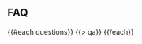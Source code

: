 ﻿---
# HACKATHON FAQs
questions:
- question:
    What is Code for the Kingdom (\#C4TK)?
  answer:
    Code for the Kingdom or \#C4TK is a weekend hackathon and ongoing ecosystem where global issues are tackled from a Christian perspective. \#C4TK has hosted over 10 individual hackathons in the U.S., U.K., India etc. in the last couple of years. On Oct 2-4 2015, 15 cities around the world will be hosting a Christian Hackathon over the weekend. Cities from America, Europe, Africa and Asia, will for the first time, host a simultaneous Christian hackathon and Bengaluru is India’s sole presence on that map. We would love for you to join us in Bengaluru!
- question:
    Nice! When and where is \#C4TK happening?
  answer:
    The upcoming edition of \#C4TK is slated to occur simultaneously in 15 cities around the world on Oct 2-4, 2015. The Indian edition will be held in the nation’s I.T. capital - Bengaluru at the Fairfield Marriott located at 59th C Cross, 4th M Block, Rajaji Nagar, Bengaluru - 560 010, India.Now that you know when and where we are gathering, we pray that you will consider joining us for a fabulous time serving the Kingdom.
- question:
    Great. How much does it cost to participate in the Hackathon?
  answer:
    The ALL ACCESS PASS for this weekend Hackathon is priced at Rs. 2,000. The Hackathon is a 3 day event that runs from 12pm Fri Oct 2 till 6pm Sun Oct 4. Please note that we are looking to engage only 100 of India’s top technologists. We’d love to have your gifts and skills speak into digitally serving the Kingdom better. So if you believe your voice needs to be heard in this conversation, please scroll down and click on REGISTER NOW. There’s a seat with your name on it and great food, fun and fellowship waiting for you!
- question:
    What does the ALL ACCESS PASS for the weekend Hackathon include?
  answer:
    The ALL ACCESS PASS comprises the following benefits: 1) Full access to participate in the Hackathon and compete for prizes, 2) Full access to all 4 excellent breakout sessions by industry experts, 3) Watch the CrossPlan (Christian Business Plan Summit) Finals live, 4) Enjoy 3 days in the company of mentors, technologists & entrepreneurs, and 5) Enjoy 5 sumptuous networking meals with your peers at the venue.
- question:
    OK. What if I cannot afford the Hackathon ticket pass but really want to come?  
  answer:
    “Passion trumps everything” - Dave Tate. While \#C4TK has expenses to meet, we believe that affordability should never be an issue for a passionate believer who wants to be a part of this digital community for the Kingdom. If you think you need to be a part of this gathering, please send an email to code@c4tk.in and tell us more about yourself, your passion, your profile and why you should be with us for such a weekend. While we cannot guarantee an automatic acceptance, we will consider each request on a case by case basis and get back to you within 3 business days.
- question:
    Sounds interesting; by the way, who is organizing \#C4TK Bengaluru 2015?
  answer:
    \#C4TK or Code For the Kingdom is a global Christian Hackathon movement facilitated by Leadership Network. The 2015 Indian edition in Bengaluru is organized by Indigitous (www.indigitous.org) and YCL (www.youngcreativeleaders.com).
- question:
    What is \#C4TK Bengaluru’s objective?
  answer:
    \#C4TK Bengaluru’s objective is both short term and long term. In the long run, we want to build a digitally inclined and advanced community of Christian technologists and entrepreneurs who will band together to code and create for the Kingdom. As a start, \#C4TK Bengaluru 2015 will be the first of many regular such events that will bring together such people who can prototype solutions for challenges that the Kingdom is facing.
- question:
    Pivoting, what is this CrossPlan that I hear about?
  answer:
    CrossPlan is probably India’s one and only Christian business plan summit. CrossPlan will be bringing Indian and international angel investors, incubators and accelerators to help nurture and nourish new business ideas and existing ventures that will glorify God and serve the Kingdom. YCL (www.youngcreativeleaders.com) is honored to collaborate with Code for the Kingdom and the Hackathon weekend to present CrossPlan from 6 - 8pm on Fri Oct 2 at Fairfield Marriott, Bengaluru.
- question:
    What is the format of CrossPlan?
  answer:
    CrossPlan really kicks off when passionate believers who have a new business idea or an existing business venture submit their concept for review at www.c4tk.in/crossplan. All entries will be considered and shortlisted to the top 10 winners (5 new business ideas and 5 existing business ventures) who will then be invited to present their concepts in person at CrossPlan. This in person finals will be held at 6 - 8pm on Fri Oct 4 where these top 10 winners will pitch their ideas/ventures to a group of Christian angel investors, incubators, accelerators and a community of technologists and entrepreneurs.
- question:
    That’s new! Who is this event really for?
  answer:
    This event is really for Christian entrepreneurs and entrepreneurial Christians! We’d like to honor Christian entrepreneurs who have taken a stance to solve a problem or challenge in the Kingdom and have an existing venture that is serving people or the Kingdom. So if you have an existing venture, company or non-profit that is glorifying God in some way or created for that purpose, please log onto www.c4tk.in/crossplan to get started.
- question:
    Is CrossPlan only for entrepreneurs and business minded people?
  answer:
    No. We also want to encourage entrepreneurial Christians who have always wanted to start/do something for the Kingdom and make an impact in the community with your God given skills and talents. Hence, this opportunity is open to musicians, teachers, social workers and every kind of entrepreneurial Christian who wants to do something good. So even if it’s just a business idea or a working prototype or even a beta project, please get started on www.c4tk.in/crossplan.
- question:
    What prizes are in store for participants of CrossPlan?
  answer:
    Regardless of whether you have a new business idea or an existing venture, you stand to win seed capital upto Rs. 1, 50, 000 in cash prizes, mentoring, incubation space, infrastructure etc. and much more. If you have any questions about your eligibility, please send an email to code@c4tk.in and write to us to get instant clarification.
- question:
    I’m game. How much does it cost to participate in CrossPlan?
  answer:
    Zero. Zilch. Zip. Nada. Nothing. You don’t have to pay anything to participate in CrossPlan. What’s more, you could win seed capital upto Rs. 1, 50, 000 in cash prizes and much more in terms of mentoring, funding and support! Wait, you’re still reading this? You should be heading over to www.c4tk.in/crossplan and submitting your idea/venture for consideration. \#Justdoit.
- question:
    It’s FREE??? What is the application process?
  answer:
    Yes. It’’s absolutely free to participate in CrossPlan. Simply go to www.c4tk.in/crossplan to submit your business concept and get started. There are two categories - New Business Idea and Existing Business Venture. Please select an appropriate category and submit your application for review.
- question:
   Will someone steal my business idea if I pitch it publically in its nascent stage?
  answer:
    “The value of an idea lies in using it”. - Thomas Edison. Remember, no one became successful merely because they had a great idea. The reward (and risk) lies in execution. That said, C4TK or any partnering organization WILL NOT use any of your pitched idea(s) and run a business with it. On the contrary, we want to help you connect with those who can invest, support and guide you to translating those ideas to reality.
- question:
    Are only Christian concepts entertained or accepted?
  answer:
    No. Our goal is to serve Christian entrepreneurs and entrepreneurial Christians and help them reach their goals faster. We welcome either Christian ideas and ventures or ideas and ventures founded by Christians. So even if your venture is a regular business idea that doesn’t have a direct Christian connection, please go ahead and submit your concept on www.c4tk.in/crossplan.
- question:
    Which category of CrossPlan does my idea/venture fit into?
  answer:
    CrossPlan exists to honor both new and existing business ideas/ventures that glorify God and serve the Kingdom. If you have an existing offering that has been serving people as of Aug 10 2015, it is an existing business venture. If not, we consider your venture to still be in the “idea” phase and reckon it is a new business idea. If you have any questions about your eligibility, please send an email to code@c4tk.in and write to us to get instant clarification.
- question:
    How many applications can I submit for CrossPlan?
  answer:
    Unlimited! You can submit applications for as many ideas and/or ventures in the two CrossPlan categories - New Business Idea and Existing Business Venture. Please note that each idea/venture requires only one submission. However, please make sure that you don’t submit multiple applications for the same idea/venture. Multiple submissions for the same idea/venture do not offer any additional benefit for you and it only makes our job harder as we try to delete the duplicate submissions.
- question:
    What if I have a team working on my business idea/venture?
  answer:
    The more, the merrier! It doesn’t matter how many of you are working on your idea/venture. Anyone can submit an application on behalf of your idea/venture. In fact, you can submit an application on behalf of a friend’s idea/venture as well. So be generous and help a budding entrepreneurial friend by getting his/her business concept submitted on www.c4tk.in/crossplan.
- question:
    Let me get started then! What happens to those who are selected?
  answer:
    While we are thankful for all the entries, we can afford to shortlist only the Top 10 Winners. We will then invite these Top 10 Winners (five (5) new business ideas and five (5) existing business ventures) to the weekend Hackathon on Oct 2-4 2015 in Bengaluru. These Top 10 Winners will then get a chance to pitch their ideas/ventures to a group of Christian angel investors, incubators, accelerators and a community of technologists and entrepreneurs. One winner and runner-up from each category will then be awarded seed capital of upto Rs. 1, 50, 000 in cash prizes and much more in terms of mentoring, funding and support.
- question: 
     What happens to the Top 10 Winners who don’t go on to win cash prizes?
  answer:
    Unfortunately, no. However, all the top 10 winners will get a chance to connect with the large digital community at the venue comprising angel investors, technologists and entrepreneurs who might be able to support these ideas/ventures further. In fact, we will ensure that each of the Top 10 Winners are connected to at least one mentor/ organization to guide the idea/venture forward.
- question:
    Oh! What about those who apply but are not selected?
  answer:
    In the Kingdom, we believe that no effort should go unrewarded as said in Luke 10:7 - “A laborer is worth his wages”. For those who applied but were not selected, we’d love to invite you to join us on Friday Oct 2 for the kickoff from 2 - 10pm. We’d love to have dinner with you and know you better while we hear the opening keynote, watch CrossPlan and hear our hackathon pitches. However, this invitation is not open by default to all applicants as there are limited seats available for that evening. If you applied and did not get selected but still want to attend the kick off evening, please write to us at code@c4tk.in to request a Kickoff Pass for yourself.
- question:
    Sounds fair. Can I attend CrossPlan without attending the Hackathon and vice versa?
  answer:
    FYI, while the \#C4TK Hackathon runs from 12noon IST on Fri Oct 2 till 6pm IST on Sun Oct 4, CrossPlan is a two hour program that runs from 6pm to 8pm IST on Fri Oct 2. If you apply for participating in the Hackathon and are selected, yes, you can attend the Hackathon without attending CrossPlan. If you apply for participating in CrossPlan and are selected as one of the Top 10 Winners, yes, you can attend CrossPlan without attending the Hackathon.
- question:
     How can I get the latest updates about the event?
  answer:
     The best way for this would be to VISIT our facebook page - www.facebook.com/c4tkIndia - because all participants’ and organizers’ conversations will live on that Facebook page. We strongly recommend that you LIKE this page so that you can get automatic updates daily as we expect new conversation threads to happen daily on this page.
- question:
    Will do. If I think I can contribute differently or have an idea, how do I get in touch?
  answer:
    If? We are sure that many of you have tons of amazing ideas and would love to hear from you about how to make this a better experience for everyone. We’d love it if you can drop a line onto code@c4tk.in and reach out to us with your best ideas and/or any other way you can contribute for His greater glory.
- question:
    Talk soon then! Is there anyway I can help \#C4TK?
  answer:
    Absolutely. We hope you will consider PRAYING for, PARTICIPATING in and PROMOTING this event. There is nothing more powerful and valuable than your prayers. While we would to serve as a platform for you to participate and serve the Kingdom with your skills and talents, we also pray that you will spread the word to your near and dear ones. Together, let’s code and create for the Kingdom.
- question:
    Wait, I’m not based in Bengaluru. Can I still attend?
  answer:
    Of course. Only half the attendees are expected to be based in Bengaluru. In fact, people are not just coming from other states, but from a few other countries as well. So don’t worry about your base and rush to www.c4tk.in/crossplan to run this race!
- question:
     Awesome. What if I’m not a Christian. Can I still attend?
  answer:
    if you are not a Christian, we would love to have you consider joining us for this weekend. However, please bear in mind that this event is primarily a Christian Hackathon attended by Christians who love Jesus Christ so much that they want to offer Him their talents and time. That said, in Isaiah 55:9, God says, “As the heavens are higher than the earth, so are my ways higher than your ways and my thoughts higher than your thoughts”. So if you feel God is leading you to participate, please get started on www.c4tk.in/crossplan!
- question:
    In case I’m not a technologist, entrepreneur or designer, can I still attend?
  answer:
    Of course. Maybe you serve at a Christian non-profit, or run a Christian business; or perhaps you are an accountant or just have a brilliant idea that you want someone to work on. \#C4TK comprises a weekend hackathon and a Christian business plan competition and regardless of your profession, you’re more than welcome to apply to participate at either event. Please register on www.c4tk.in/hackathon if you want to participate in the Hackathon and work with technologists, entrepreneurs or designers. Else you can always register on www.c4tk.in/crossplan if you want to participate in CrossPlan and submit a new business idea or existing business venture for funding!
    Thanks. So do technologists and non technologists sign up the same way?
  answer:
    Yes. Anyone who wants to participate in the Hackathon needs to sign up by www.c4tk.in/hackathon. However, if you are interested in participating in CrossPlan, please get started by www.c4tk.in/crossplan.
- question:
    What’s the last date for registering for either the Hackathon or CrossPlan?
  answer:
    Registration for both the Hackathon and CrossPlan will close by 9pm IST on Tuesday Sep 10 2015. All results will be announced latest by 9pm IST on Friday Sep 14 2015. The clock’s ticking and we’d love to have your talents and time contributing to the Kingdom. So CLICK on www.c4tk.in/hackathon to participate in the Hackathon and/or CLICK on www.c4tk.in/crossplan to participate in CrossPlan.
- question:
    So what happens in September if registration ends on Sep 10 and the event starts on Oct 2?
  answer:
    Registration closes at 9pm IST on Tuesday Sep 10 2015. The shortlisted results will be announced latest by 9pm IST on Friday Sep 14 2015. Immediately, the organizers will be in touch with the selected applicants as we form teams and connect you either to the official challenges or projects that you want to work on. We will then connect you with project managers and co-ordinate with you via weekly meetings. The timing, frequency, mode of communication etc. will be decided by you, your team and your project manger. On Fri Sep 25 2015, all the teams will connect with their managers for a final update of the project status.
- question: 
    What happens after Oct 4 when the event ends?
  answer:
    Ideally and hopefully this movement will never end. We are hoping and praying that the momentum we spark off in September will fan the flames in October and result in regular meetups and similar events. We are already contemplating a post event meetup at the end of the year and would love more chances to gather with you.
- question:
    Allrighty! I’m in. What all do I need to bring to the event?
  answer:
    We follow a BYOD (Bring Your Own Device) policy. Please bring your own laptop and any other mobile/tablet device that you may need. If you have your own 3G/4G router, data-card or Wi-Fi source, please bring that as well although we will have a general Internet access provision at the venue. We also suggest you bring business cards to connect with new friends that you will meet at the event.
- question:
    Thanks. What all will be provided at the venue?
  answer:
    Please note that only whatever is mentioned below will be provided at the venue. Please consider bringing anything else that you may personally need for this weekend. We will provide 5 sumptuous meals (Lunch and dinner on Fri Oct 2, unch and dinner on Sat Oct 3 as well as lunch on Sun Oct 4) and serve coffee and cookies during the day. We will also provide Internet access and extension cords for charging for your devices. That said, if you have any 3G/4G router, data-card or Wi-Fi source, we strongly encourage that you bring it for faster speeds. Please note that we do not provide any devices such as laptops or mobile/tablets for you to work on. Hence, please adhere to our BYOD (Bring Your Own Device) policy.
- question:
    But just to clarify, do I need to bring my own laptop?
  answer:
    Yes. We follow a BYOD (Bring Your Own Device) policy. Please bring your own laptop and any other mobile/tablet device that you may need. If you have your own 3G/4G router, data-card or Wi-Fi source, please bring that as well although we will have a general Internet access provision at the venue.
- question:
    Just clarifying the most important question! Will food be provided at the venue?
  answer:
    Burrp, of course! We will not only offer 5 sumptuous meals (Lunch and dinner on Fri Oct 2, lunch and dinner on Sat Oct 3 as well as lunch on Sun Oct 4) but will also serve coffee and cookies during the day. Food for thought? Sign up now to participate in the Hackathon by www.c4tk.in/hackathon before hungrier, faster people beat you to it!
- question:
    Delicious! Can I sleep/shower at the venue?
  answer:
    Unfortunately, we do not offer any rooms to sleep or shower and hope you will have ensured overnight accommodation for yourself as doors will remain closed from 10pm to 9am everyday. You can always use the restrooms to freshen up but please note that the restrooms do not offer showering facilities. If you have any special case that you’d like to talk to us about, please contact us by writing to code@c4tk.in and explain your situation and we will try and help you as best as possible.
- question:
    Fingers crossed; must I work non-stop at the venue?
  answer:
    Nope. You’re your own boss. You get to decide when you and your team members (if applicable) should work and when you should stop. Just remember to have everything ready to present by 12noon IST on Sunday Oct 04, 2015. In fact, we are trying to add activities to brighten the weekend. Please stay tuned to our Facebook page for more updates.
- question:
    All right, I’m in but I can’t stay for the whole weekend. Can I still participate?
  answer:
    Of course. A lot of the work is going to happen before the Hackathon itself. So even if you can’t stay for the whole weekend, you can still connect and collaborate with the teams beforehand and start coding and creating for the Kingdom. Please scroll upwards to the section titled SCHEDULE to see the event schedule so that in case you can’t be present for the whole weekend, you at least know what’s happening and when. That way you can plan your attendance in accordance with what suits you best!
- question:
    Thanks. So do technologists and non technologists sign up the same way?
  answer:
    Yes. Anyone who wants to participate in the Hackathon needs to sign up by www.c4tk.in/hackathon. However, if you are interested in participating in CrossPlan, please get started by www.c4tk.in/crossplan.
- question:
    What’s the last date for registering for either the Hackathon or CrossPlan?
  answer:
    Registration for both the Hackathon and CrossPlan will close by 9pm IST on Tuesday Sep 10 2015. All results will be announced latest by 9pm IST on Friday Sep 14 2015. The clock’s ticking and we’d love to have your talents and time contributing to the Kingdom. So CLICK on www.c4tk.in/hackathon to participate in the Hackathon and/or CLICK on www.c4tk.in/crossplan to participate in CrossPlan.
- question:
    So what happens in September if registration ends on Sep 10 and the event starts on Oct 2?
  answer:
    Registration closes at 9pm IST on Tuesday Sep 10 2015. The shortlisted results will be announced latest by 9pm IST on Friday Sep 14 2015. Immediately, the organizers will be in touch with the selected applicants as we form teams and connect you either to the official challenges or projects that you want to work on. We will then connect you with project managers and co-ordinate with you via weekly meetings. The timing, frequency, mode of communication etc. will be decided by you, your team and your project manger. On Fri Sep 25 2015, all the teams will connect with their managers for a final update of the project status.
- question: 
    What happens after Oct 4 when the event ends?
  answer:
    Ideally and hopefully this movement will never end. We are hoping and praying that the momentum we spark off in September will fan the flames in October and result in regular meetups and similar events. We are already contemplating a post event meetup at the end of the year and would love more chances to gather with you.
- question:
    Allrighty! I’m in. What all do I need to bring to the event?
  answer:
    We follow a BYOD (Bring Your Own Device) policy. Please bring your own laptop and any other mobile/tablet device that you may need. If you have your own 3G/4G router, data-card or Wi-Fi source, please bring that as well although we will have a general Internet access provision at the venue. We also suggest you bring business cards to connect with new friends that you will meet at the event.
- question:
   Thanks. What all will be provided at the venue?
  answer:
    Please note that only whatever is mentioned below will be provided at the venue. Please consider bringing anything else that you may personally need for this weekend. We will provide 5 sumptuous meals (Lunch and dinner on Fri Oct 2, unch and dinner on Sat Oct 3 as well as lunch on Sun Oct 4) and serve coffee and cookies during the day. We will also provide Internet access and extension cords for charging for your devices. That said, if you have any 3G/4G router, data-card or Wi-Fi source, we strongly encourage that you bring it for faster speeds. Please note that we do not provide any devices such as laptops or mobile/tablets for you to work on. Hence, please adhere to our BYOD (Bring Your Own Device) policy.
- question:
    So, why is the \#C4TK Bengaluru hackathon any different from other hackathons?
  answer:
    \#C4TK is India’s one and only Christian Hackathon which brings together the nation’s top 100 technologists and entrepreneurs who are passionate about serving the Kingdom. So if you love the Lord and want to offer your gifts and talents in this digital/tech era, just click here to get started - www.c4tk.in/hackathon. In case you have an existing business venture or a great new business idea, consider participating in CrossPlan - India’s first Christian Business Plan Summit by clicking on www.c4tk.in/crossplan. Please scroll down for more detailed information about CrossPlan.
- question:
    Just to be sure, who will own the IP of any/all of the work done?
  answer:
    Great question! Whoever builds the demo/prototype/product will own the IP of the work done. If the development is done as a team, all the members of the team will own the IP of the work done and it is up to the team members to decide who owns how much of the IP. Code for the Kingdom will not interfere in or own any IP of any project/program/product at any point of time.
- question:
    Phew! At the end of the hackathon, what happens to the work done by the teams?
  answer:
    Our mentors will be in touch with the teams to help navigate your next steps towards market viability and feasibility. We want to ensure that all your hard work will soon impact the Kingdom and will be working with you for that through our mentors and associated industry experts.
- question:
    Realistically, what are the possibilities of getting funding for project ideas?
  answer:
   Some of our Christian angel investors have already confirmed that they are actively looking out for at least 4-5 project ideas that they’d like to fund and scale rightaway, depending on which stage your project is at. For more information, please contact us at code@c4tk.in.
- question:
   Interesting! What’s the application process to get selected as a participant for the Hackathon?
  answer:
   Log onto www.c4tk.in/hackathon and answer the questions to register for a spot. Once you submit your application for review, we will contact you within three (3) business days and confirm your status. You will then be guided to make your registration payment of Rs. 2,000. Once your payment confirmation is received, one of our project managers will be in touch with you latest, by or before Sep 14 2015 with next steps regarding team formation, project choice etc. We will then see you at the event on Fri Oct 2 at the Fairfield Marriott, Bengaluru.
- question:
   I understand. So how can I give myself the best chance to get selected?
  answer:
   The trick is simple. 1) Like the Facebook page for the latest updates,2) Apply early before seats get filled up, and 3) Connect with us at code@c4tk.in for any further questions.
- question:
    On it! Can I only work on the official challenges or can I also work on my own project?
  answer:
    You can work on your own project as well. If selected, you will be contacted by a project manager who will try and work with you individually as we form teams. You can then explain the project in detail and co-ordinate with the project manager for whatever works best for you.
- question:
    That sounds fair. But then how will teams be formed?
  answer:
    Our project managers will contact you and work with you individually to form balanced teams that comprise individuals who have the same goal yet complementary skill sets. For any issue, please feel free to mail us at code@c4tk.in and we shall ensure its resolved quickly.
- question:
    OK. Will I meet my team members ahead of the event?
  answer:
    Quite possibly. Since most team members will be decided in September itself, your project managers should have sufficient time to help you connect and co-ordinate ahead of the event. While we cannot guarantee it, if you are based in Bengaluru or are willing to travel to Bengaluru, this is a strong possibility.
- question:
    Can’t wait! Can I present or pitch projects or technology that I’ve already worked on?
  answer:
    Of course. Once selected, you can pitch projects or technology of your choice to our project managers. They will help you get started and find teams that can help your goals. While the primary focus is to work on the official challenges, the project managers are also interested in knowing projects that you want to work on and help provide you with the required team/support that will help make you successful.
- question:
    Oh nice, can I bring a friend along?
  answer:
    Please remember that invitation is restricted to those who register on www.c4tk.in/hackathon or www.c4tk.in/crossplan and are shortlisted. If you get selected and want to bring a friend along, please contact us personally at code@c4tk.in as otherwise entry is restricted by invitation alone.
- question:
    What is CrossPlan?
  answer:
    CrossPlan is a Christian Business Plan Summit and India’s first such platform where Christian entrepreneurs and entrepreneurial Christians can pitch their new business ideas or existing business ventures to Christian angel investors. Check www.c4tk.in/crossplan for more information or scroll for more FAQ about CrossPlan.
- question:
    So, how is it different from other business plan competitions?
  answer:
    CrossPlan is a Christian Business Plan Summit where we try and support innovative ideas and ventures from a Christian perspective which serve the Kingdom. Christian entrepreneurs who have existing business ventures as well as entrepreneurial Christians who have new business ideas are invited to apply on www.c4tk.in/crossplan so that we can shortlist the top 10 winners for the Finals on Oct 2 at Fairfield Marriott, Bengaluru. All the panelists on the show will be Christian angel investors who are looking to invest in new business ideas or existing business ventures that can serve and impact the Kingdom for the greater glory of God.
- question:
    Thank you. Who all are eligible to participate in CrossPlan?
  answer:
    Anyone! Absolutely anyone. There are no restrictions. All you need to do is to log onto www.c4tk.in/crossplan and register. Get, set, go!
- question:
    I’m loving it! Is there a maximum limit on number of entry submissions?
  answer:
    Are you crazy? Of course not. There is no limit on the number of entries that you can submit. The more the number of entries that you submit, the better chance you have for getting shortlisted and you know that’s where the magic starts! So get cracking on all your business ideas and ventures so that we can try and support them and help them impact the Kingdom. If you’re ready, just click here on www.c4tk.in/crossplan and get started today!
- question:
    I’m on it. When is the last day for submission?
  answer:
    While the last day for submission is Tue Sep 10 2015, we strongly recommend you to apply as soon as possible as applications are rolling and seats could fill up soon. So rush to www.c4tk.in/crossplan and send in your submissions as soon as you can.
- question:
    Awesome. What is the next step after submission?
  answer:
    On submission, you will receive a confirmation email along with suggested next steps. Please ensure that you submit your application before Sep 10 2015. While the official announcements for the top 10 shortlisted entries will be made on Sep 14 2015, we will try and respond personally on an earlier date if possible. Since it’s a rolling application, seats could fill up fast and hence, we encourage to submit your applications quickly.
- question:
    What happens to the shortlisted Top 10 Winners?
  answer:
    All shortlisted Top 10 Winners will be invited to attend the \#C4TK Hackathon weekend at the Fairfield Marriott in Bengaluru and the entry fee of Rs. 2,000 will be waived for them. They will then get a chance to pitch their ideas/ventures to Christian angel investors on Friday evening on Oct 2 from 6 - 8pm in front of the whole community of \#C4TK attendees. One winnner and one runner-up in each category (new business idea and existing business venture) will be awarded prizes on Sunday evening on Oct 4.
- question:
    That’s like Shark Tank! How many projects will be shortlisted for the next round?
  answer:
    That’s right. It is like Shark Tank, but angels are nothing like Sharks. Sharks are aggressive and they bite. Angels are gentle and they guide you instead. That said, we will accept all the applications and then shortlist 10 Top Winners who will be invited to attend CrossPlan at the Hackathon weekend.
- question:
    What’s in store for those who get shortlisted?
  answer:
    All those who get shortlisted will get detailed emails about next steps in a timely manner latest by or before Sep 14 2015. If you think you haven’t received any emails by error, please contact us at code@c4tk.in.
- question:
    What about those who did not get shortlisted?
  answer:
    In the Kingdom, we believe that no effort should go unrewarded as said in Luke 10:7 - “A laborer is worth his wages”. For those who do not get shortlisted, we’d love to invite you to join us on Friday evening on Oct 2 for the kickoff from 5-9pm. We’d love to have dinner with you and know you better while we hear the opening keynote, watch CrossPlan and hear our hackathon pitches.However, this invitation is not open by default to all applicants as there are limited seats available for that evening. If you applied and did not get selected but still want to attend the kick off evening, please write to us at code@c4tk.in to request a Kickoff Pass for yourself.
- question:
     Hmmm… So for those who are shortlisted, how and what can they prepare for?
  answer:
     If you got shortlisted as one of the Top 10 Winners, first of all congratulations! Along with your confirmation email, you will receive a PDF file that confirms everything step by step. If you got the confirmation email but not the PDF file, please mail code@c4tk.in to request that copy again. Regardless, we will be in touch in person and ensure you are all set. If you do not get shortlisted, please refer to the previous question and answer how you can still benefit from this opportunity.
- question:
     OK. What if I already paid for the Hackathon and then got selected for CrossPlan?
  answer:
     Never fear! If you get selected for CrossPlan and have already paid for the Hackathon, we will instantly refund your Hackathon payment. As a Top 10 Winner, if you’ve already paid for the Hackathon, you will also have the option to forfeit the refund and instead bring a companion to the event. As soon as the results are announced, we will be in touch to help you plan this out smoothly. So go ahead and click on REGISTER to SIGN UP for the Hackathon or log onto www.c4tk.in/crossplan to SIGN UP for CrossPlan.
- question:
    I’m getting nervous… Can I test my project before the final presentation?
  answer:
    Absolutely. Code Freeze will happen sharply at 12noon IST on Sunday Oct 4. From 12 noon till 2pm IST, participants will have a chance to test their presentation for audio/video interaction. That way, presenters will be all set at 2pm to seamlessly reap what they’ve sown, in style!
- question:
    That helps! Who will be in attendance during the final presentation?
  answer:
    Apart from an well qualified jury of Christian ministry and industry experts, the room will be filled with 150 Christian technologists, entrepreneurs, designers, businessmen/women, theologists, ministry personnel etc.
- question:
    Wow. I’m game. Are there any prizes on offer?
  answer:
    Cash prizes of over Rs. 2,00,000, mentorship, connections with organizations etc… What??? You’re still here? Get over www.c4tk.in/hackathon or www.c4tk.in/crossplan and register a spot for yourself!
- question:
    Whaaaa??? That’s awesome. How will prizes be shared among team members?
  answer:
    We know you’re big boys and can figure this on your own. Code For The Kingdom, YCL and Indigitous are here only to facilitate this digital commission and will not interfere in how each team decides to share the spoils. When the winners are announced on Sunday at 4pm, they will be asked to confirm how to divide the cash and other prizes amongst the team members.
- question:
    Cool! Who will be on the jury?
  answer:
    The jury will be a six member panel comprising Indian and international Christian investors, technologists, entrepreneurs and ministry heads. Last year’s \#C4TK Bengaluru Hackathon had a similar mix and we will confirm this year’s judging line up on Sep 25 2015. If you feel equipped to judge this competition or would like to recommend a potential judge, please write to code@c4tk.in and tell us rightaway. Thank you so much!
- question: 
    What are the judging criteria for the Hackathon and CrossPlan?
  answer:
    For the Hackathon, the judges will consider the Kingdom impact, viability, innovativeness and the team. The judging criteria for CrossPlan is split into two categories: New business ideas will be judged on the concept, feasibility, innovativeness, scaleability, Kingdom impact etc. while existing ventures will be judged on the team, viability, scaleability, Kingdom impact and growth rate.
- question:
    What if I have any other unanswered query or want to connect?
  answer:
    We’d love to hear from you. Just mail us at code@c4tk.in and we shall try and respond quickly and latest within 3 business days. In the meantime, we hope you are already signing up for the Hackathon on www.c4tk.in/crossplan or for CrossPlan on www.c4tk.in/crossplan. Thanks again for reading the FAQ. God bless and we hope to see you in Bengaluru on Oct 2-4!

---
## <i class="icon fa-question-circle"></i> FAQ
{{#each questions}}
  {{> qa}}
{{/each}}
